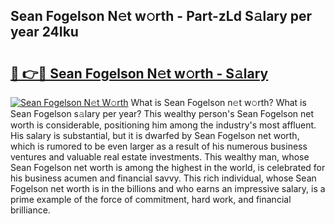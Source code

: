 ## Sean Fogelson N𝚎t w𝚘rth - Part-zLd S𝚊lary per year 24Iku

# <h2><a href="http://gc4pw1.nevu.top/?p=Sean+Fogelson">🔗 👉🔴 Sean Fogelson N𝚎t w𝚘rth - S𝚊lary</a></h2>

[![Sean Fogelson N𝚎t W𝚘rth](https://i.imgur.com/Oavwk0R.jpeg)](http://gc4pw1.nevu.top/?p=Sean+Fogelson)
What is Sean Fogelson n𝚎t w𝚘rth? What is Sean Fogelson s𝚊lary per year?
This wealthy person's Sean Fogelson net worth is considerable, positioning him among the industry's most affluent. His salary is substantial, but it is dwarfed by Sean Fogelson net worth, which is rumored to be even larger as a result of his numerous business ventures and valuable real estate investments. This wealthy man, whose Sean Fogelson net worth is among the highest in the world, is celebrated for his business acumen and financial savvy. This rich individual, whose Sean Fogelson net worth is in the billions and who earns an impressive salary, is a prime example of the force of commitment, hard work, and financial brilliance.
